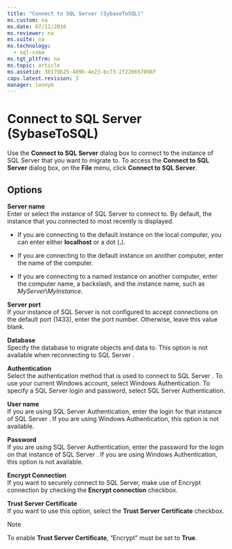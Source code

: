 ```yaml
---
title: "Connect to SQL Server (SybaseToSQL)"
ms.custom: na
ms.date: 07/11/2016
ms.reviewer: na
ms.suite: na
ms.technology: 
  - sql-ssma
ms.tgt_pltfrm: na
ms.topic: article
ms.assetid: 30179b25-409b-4e23-bc73-2f226657098f
caps.latest.revision: 3
manager: lonnyb
---
```

# Connect to SQL Server (SybaseToSQL)
Use the **Connect to SQL Server** dialog box to connect to the instance of  SQL Server  that you want to migrate to. To access the **Connect to SQL Server** dialog box, on the **File** menu, click **Connect to SQL Server**.  
  
## Options  
**Server name**  
Enter or select the instance of SQL Server to connect to. By default, the instance that you connected to most recently is displayed.  
  
-   If you are connecting to the default instance on the local computer, you can enter either **localhost** or a dot (**.**).  
  
-   If you are connecting to the default instance on another computer, enter the name of the computer.  
  
-   If you are connecting to a named instance on another computer, enter the computer name, a backslash, and the instance name, such as *MyServer*\\*MyInstance*.  
  
**Server port**  
If your instance of  SQL Server  is not configured to accept connections on the default port (1433), enter the port number. Otherwise, leave this value blank.  
  
**Database**  
Specify the database to migrate objects and data to. This option is not available when reconnecting to  SQL Server .  
  
**Authentication**  
Select the authentication method that is used to connect to  SQL Server . To use your current Windows account, select Windows Authentication. To specify a  SQL Server  login and password, select  SQL Server  Authentication.  
  
**User name**  
If you are using  SQL Server  Authentication, enter the login for that instance of  SQL Server . If you are using Windows Authentication, this option is not available.  
  
**Password**  
If you are using  SQL Server  Authentication, enter the password for the login on that instance of  SQL Server . If you are using Windows Authentication, this option is not available.  
  
**Encrypt Connection**  
If you want to securely connect to SQL Server, make use of Encrypt connection by checking the **Encrypt connection** checkbox.  
  
**Trust Server Certificate**  
If you want to use this option, select the **Trust Server Certificate** checkbox.  
  
> [!NOTE]  
> To enable **Trust Server Certificate**, “Encrypt” must be set to **True**.  
  
